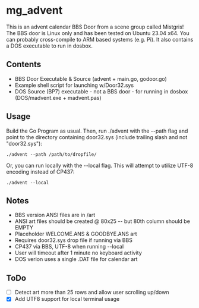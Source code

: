 # mg_advent

This is an advent calendar BBS Door from a scene group called Mistgris! 
The BBS door is Linux only and has been tested on Ubuntu 23.04 x64. You can probably cross-compile to ARM based systems (e.g. Pi).
It also contains a DOS executable to run in dosbox.

## Contents
- BBS Door Executable & Source (advent + main.go, godoor.go)
- Example shell script for launching w/Door32.sys
- DOS Source (BP7) executable - not a BBS door - for running in dosbox (DOS/madvent.exe + madvent.pas)

## Usage
Build the Go Program as usual. Then, run ./advent with the --path flag and point to the directory containing door32.sys (include trailing slash and not "door32.sys"):
~~~~
./advent --path /path/to/dropfile/
~~~~
Or, you can run locally with the --local flag. This will attempt to utilize UTF-8 encoding instead of CP437:
~~~~
./advent --local
~~~~

## Notes
- BBS version ANSI files are in /art
- ANSI art files should be created @ 80x25 -- but 80th column should be EMPTY
- Placeholder WELCOME.ANS & GOODBYE.ANS art
- Requires door32.sys drop file if running via BBS
- CP437 via BBS, UTF-8 when running --local
- User will timeout after 1 minute no keyboard activity
- DOS verion uses a single .DAT file for calendar art

## ToDo
- [ ] Detect art more than 25 rows and allow user scrolling up/down
- [x] Add UTF8 support for local terminal usage
